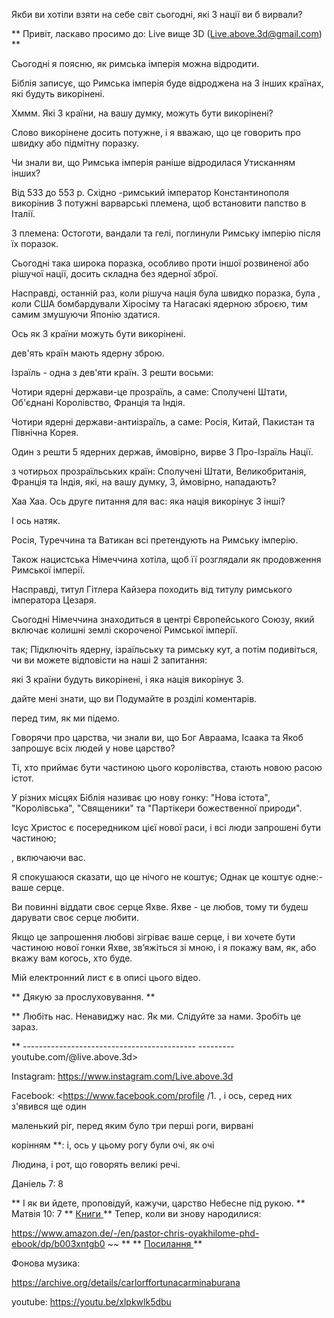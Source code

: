 Якби ви хотіли взяти на себе світ сьогодні, які 3 нації ви б
вирвали?

** Привіт, ласкаво просимо до: Live вище 3D (<Live.above.3d@gmail.com>) **

Сьогодні я поясню, як римська імперія можна відродити.

Біблія записує, що Римська імперія буде відроджена на 3 інших
країнах, які будуть викорінені.

Хммм. Які 3 країни, на вашу думку, можуть бути викорінені?

Слово викорінене досить потужне, і я вважаю, що це говорить про швидку або
підмітну поразку.

Чи знали ви, що Римська імперія раніше відродилася
Утисканням інших?

Від 533 до 553 р. Східно -римський імператор Константинополя викорінив
3 потужні варварські племена, щоб встановити папство в Італії.

3 племена: Остоготи, вандали та гелі, поглинули
Римську імперію після їх поразок.

Сьогодні така широка поразка, особливо проти іншої розвиненої або
рішучої нації, досить складна без ядерної зброї.

Насправді, останній раз, коли рішуча нація була швидко поразка, була
, коли США бомбардували Хіросіму та Нагасакі ядерною
зброєю, тим самим змушуючи Японію здатися.

Ось як 3 країни можуть бути викорінені.

дев'ять країн мають ядерну зброю.

Ізраїль - одна з дев'яти країн. З решти восьми:

Чотири ядерні держави-це прозраїль, а саме: Сполучені Штати, Об'єднані
Королівство, Франція та Індія.

Чотири ядерні держави-антиізраїль, а саме: Росія, Китай, Пакистан та
Північна Корея.

Один з решти 5 ядерних держав, ймовірно, вирве 3 Про-Ізраїль
Нації.

з чотирьох прозраїльських країн: Сполучені Штати, Великобританія, Франція
та Індія, які, на вашу думку, 3, ймовірно, нападають?

Хаа Хаа. Ось друге питання для вас: яка нація викорінує 3
інші?

І ось натяк.

Росія, Туреччина та Ватикан всі претендують на Римську імперію.

Також нацистська Німеччина хотіла, щоб її розглядали як продовження Римської імперії.

Насправді, титул Гітлера Кайзера походить від титулу римського імператора
Цезаря.

Сьогодні Німеччина знаходиться в центрі Європейського Союзу, який включає
колишні землі скороченої Римської імперії.

так; Підключіть ядерну, ізраїльську та римську кут, а потім подивіться, чи
ви можете відповісти на наші 2 запитання:

які 3 країни будуть викорінені, і яка нація викорінує 3.

дайте мені знати, що ви Подумайте в розділі коментарів.

перед тим, як ми підемо.

Говорячи про царства, чи знали ви, що Бог Авраама, Ісаака та
Якоб запрошує всіх людей у ​​нове царство?

Ті, хто приймає бути частиною цього королівства, стають новою расою
істот.

У різних місцях Біблія називає цю нову гонку: "Нова істота",
"Королівська", "Священики" та "Партікери божественної природи".

Ісус Христос є посередником цієї нової раси, і всі люди
запрошені бути частиною;

, включаючи вас.

Я спокушаюся сказати, що це нічого не коштує; Однак це коштує одне:- ваше
серце.

Ви повинні віддати своє серце Яхве. Яхве - це любов, тому ти будеш
дарувати своє серце любити.

Якщо це запрошення любові зігріває ваше серце, і ви хочете бути частиною нової гонки
Яхве, зв’яжіться зі мною, і я покажу вам, як, або вкажу вам
когось, хто буде.

Мій електронний лист є в описі цього відео.

** Дякую за прослуховування. **

** Любіть нас. Ненавиджу нас. Як ми. Слідуйте за нами. Зробіть це зараз.

** ------------------------------------------- --------- youtube.com/@live.above.3d>

Instagram: <https://www.instagram.com/Live.above.3d>

Facebook: <https://www.facebook.com/profile /1. , і ось, серед них з'явився ще один

маленький ріг, перед яким було три перші роги, вирвані

корінням **: і, ось у цьому рогу були очі, як очі

Людина, і рот, що говорять великі речі.

Даніель 7: 8

** І як ви йдете, проповідуй, кажучи, царство Небесне під рукою. **
Матвія 10: 7
** <u> Книги </u > **
Тепер, коли ви знову народилися:

<https://www.amazon.de/-/en/pastor-chris-oyakhilome-phd-ebook/dp/b003xntgb0> ~~ ** ** <u> Посилання </u> **

Фонова музика:

<https://archive.org/details/carlorffortunacarminaburana>

youtube: <https://youtu.be/xlpkwlk5dbu>



